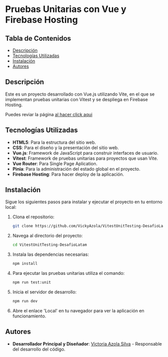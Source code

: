 # Pruebas Unitarias con Vue y Firebase Hosting

## Tabla de Contenidos

- [Descripción](#descripción)
- [Tecnologías Utilizadas](#tecnologías-utilizadas)
- [Instalación](#instalación)
- [Autores](#autores)

## Descripción

Este es un proyecto desarrollado con Vue.js utilizando Vite, en el que se implementan pruebas unitarias con Vitest y se despliega en Firebase Hosting. 

Puedes reviar la página [al hacer click aqui](https://prueba-testing-b89cf.web.app/)

## Tecnologías Utilizadas

- **HTML5**: Para la estructura del sitio web.
- **CSS**: Para el diseño y la presentación del sitio web.
- **Vue.js**: Framework de JavaScript para construir interfaces de usuario.
- **Vitest**: Framework de pruebas unitarias para proyectos que usan Vite.
- **Vue Router**: Para Single Page Aplication.
- **Pinia**: Para la administración del estado global en el proyecto.
- **Firebase Hosting**: Para hacer deploy de la aplicación.

## Instalación

Sigue los siguientes pasos para instalar y ejecutar el proyecto en tu entorno local:

1. Clona el repositorio:

    ```bash
    git clone https://github.com/VickyAzola/VitestUnitTesting-DesafioLatam.git
    ```

2. Navega al directorio del proyecto:

    ```bash
    cd VitestUnitTesting-DesafioLatam
    ```

3. Instala las dependencias necesarias:

    ```bash
    npm install
    ```
4. Para ejecutar las pruebas unitarias utiliza el comando:
   
   ```bash
   npm run test:unit
   ```
   
5. Inicia el servidor de desarrollo:

    ```bash
    npm run dev
    ```

6. Abre el enlace 'Local' en tu navegador para ver la aplicación en funcionamiento.

## Autores

- **Desarrollador Principal y Diseñador**: [Victoria Azola Silva](https://github.com/VickyAzola) - Responsable del desarrollo del código.
